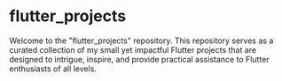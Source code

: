 # flutter_projects
Welcome to the "flutter_projects" repository. This repository serves as a curated collection of my small yet impactful Flutter projects that are designed to intrigue, inspire, and provide practical assistance to Flutter enthusiasts of all levels.
